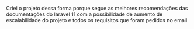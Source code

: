 Criei o projeto dessa forma porque segue as melhores 
recomendações das documentações do laravel 11 
com a possibilidade de aumento de escalabilidade do projeto 
e todos os requisitos que foram pedidos no email

